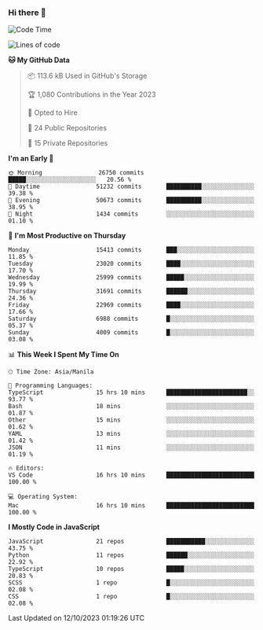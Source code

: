 ### Hi there 👋

<!--START_SECTION:waka-->
![Code Time](http://img.shields.io/badge/Code%20Time-415%20hrs%2019%20mins-blue)

![Lines of code](https://img.shields.io/badge/From%20Hello%20World%20I%27ve%20Written-57.9%20million%20lines%20of%20code-blue)

**🐱 My GitHub Data** 

> 📦 113.6 kB Used in GitHub's Storage 
 > 
> 🏆 1,080 Contributions in the Year 2023
 > 
> 💼 Opted to Hire
 > 
> 📜 24 Public Repositories 
 > 
> 🔑 15 Private Repositories 
 > 
**I'm an Early 🐤** 

```text
🌞 Morning                26750 commits       █████░░░░░░░░░░░░░░░░░░░░   20.56 % 
🌆 Daytime                51232 commits       ██████████░░░░░░░░░░░░░░░   39.38 % 
🌃 Evening                50673 commits       ██████████░░░░░░░░░░░░░░░   38.95 % 
🌙 Night                  1434 commits        ░░░░░░░░░░░░░░░░░░░░░░░░░   01.10 % 
```
📅 **I'm Most Productive on Thursday** 

```text
Monday                   15413 commits       ███░░░░░░░░░░░░░░░░░░░░░░   11.85 % 
Tuesday                  23020 commits       ████░░░░░░░░░░░░░░░░░░░░░   17.70 % 
Wednesday                25999 commits       █████░░░░░░░░░░░░░░░░░░░░   19.99 % 
Thursday                 31691 commits       ██████░░░░░░░░░░░░░░░░░░░   24.36 % 
Friday                   22969 commits       ████░░░░░░░░░░░░░░░░░░░░░   17.66 % 
Saturday                 6988 commits        █░░░░░░░░░░░░░░░░░░░░░░░░   05.37 % 
Sunday                   4009 commits        █░░░░░░░░░░░░░░░░░░░░░░░░   03.08 % 
```


📊 **This Week I Spent My Time On** 

```text
🕑︎ Time Zone: Asia/Manila

💬 Programming Languages: 
TypeScript               15 hrs 10 mins      ███████████████████████░░   93.77 % 
Bash                     18 mins             ░░░░░░░░░░░░░░░░░░░░░░░░░   01.87 % 
Other                    15 mins             ░░░░░░░░░░░░░░░░░░░░░░░░░   01.62 % 
YAML                     13 mins             ░░░░░░░░░░░░░░░░░░░░░░░░░   01.42 % 
JSON                     11 mins             ░░░░░░░░░░░░░░░░░░░░░░░░░   01.19 % 

🔥 Editors: 
VS Code                  16 hrs 10 mins      █████████████████████████   100.00 % 

💻 Operating System: 
Mac                      16 hrs 10 mins      █████████████████████████   100.00 % 
```

**I Mostly Code in JavaScript** 

```text
JavaScript               21 repos            ███████████░░░░░░░░░░░░░░   43.75 % 
Python                   11 repos            ██████░░░░░░░░░░░░░░░░░░░   22.92 % 
TypeScript               10 repos            █████░░░░░░░░░░░░░░░░░░░░   20.83 % 
SCSS                     1 repo              █░░░░░░░░░░░░░░░░░░░░░░░░   02.08 % 
CSS                      1 repo              █░░░░░░░░░░░░░░░░░░░░░░░░   02.08 % 
```




 Last Updated on 12/10/2023 01:19:26 UTC
<!--END_SECTION:waka-->
